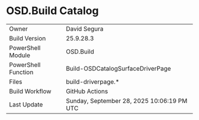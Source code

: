 ﻿# OSD.Build Catalog

| | |
|-|-|
| Owner | David Segura |
| Build Version | 25.9.28.3 |
| PowerShell Module | OSD.Build |
| PowerShell Function | Build-OSDCatalogSurfaceDriverPage |
| Files | build-driverpage.* |
| Build Workflow | GitHub Actions |
| Last Update | Sunday, September 28, 2025 10:06:19 PM UTC |
